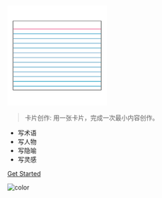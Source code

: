 <div class="netflix-logo">
  <div class="logo"></div>
</div>

![logo](assets/images/logo.png)

> 卡片创作: 用一张卡片，完成一次最小内容创作。

- 写术语
- 写人物
- 写隐喻
- 写灵感

<div class="buttons">
  <a href="#/README"><span>Get Started</span></a>
</div>

![color](#ffffff)
